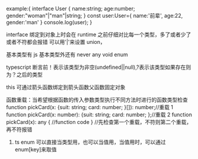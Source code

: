 example:{
interface User {
name:string;
age:number;
gender:"woman"|"man"|string;
}
const user:User={
name:'前辈',
age:22,
gender:'man'
}
console.log(user);
}

interface 绑定到对象上时会在 runtime 之前仔细对比每一个类型，多了或者少了或者不符都会报错
可以用'|'来设置 union，

基本类型有 js 基本类型外还有
never any void enum

typescript 断言前！表示该类型为非空(undefined||null),?表示该类型如果存在则为？之后的类型

this 可通过箭头函数绑定到箭头函数父函数固定对象

函数重载：当希望根据函数的传入参数类型执行不同方法时进行的函数类型检查
function pickCard(x: {suit: string; card: number; }[]): number;//重载 1
function pickCard(x: number): {suit: string; card: number; };//重载 2
function pickCard(x): any {
//function code
}
//先检查第一个重载，不符则第二个重载，再不符报错

1. ts enum 可以直接当类型用，也可以当值用，当值用时，可以通过 enum[key]来取值
